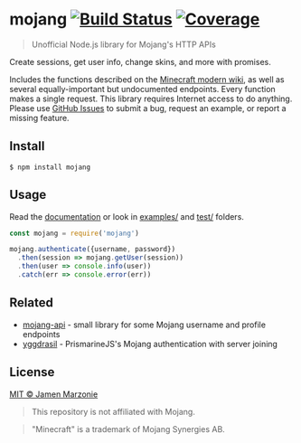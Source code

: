 <!-- repo location specific -->
[docs]: https://jamen.github.io/node-mojang
[issues]: https://github.com/jamen/node-mojang/issues
[build]: https://api.travis-ci.org/jamen/node-mojang.svg?branch=master
[travis]: https://travis-ci.org/jamen/node-mojang
[coverage]: https://codecov.io/gh/jamen/node-mojang/branch/master/graph/badge.svg
[codecov]: https://codecov.io/gh/jamen/node-mojang

# mojang [![Build Status][build]][travis] [![Coverage][coverage]][codecov]

> Unofficial Node.js library for Mojang's HTTP APIs

Create sessions, get user info, change skins, and more with promises.

Includes the functions described on the [Minecraft modern wiki](http://wiki.vg/Main_Page), as well as several equally-important but undocumented endpoints. Every function makes a single request. This library requires Internet access to do anything. Please use [GitHub Issues][issues] to submit a bug, request an example, or report a missing feature.

## Install
```shell
$ npm install mojang
```

## Usage
Read the [documentation][docs] or look in [examples/](/examples) and [test/](/test) folders.

```js
const mojang = require('mojang')

mojang.authenticate({username, password})
  .then(session => mojang.getUser(session))
  .then(user => console.info(user))
  .catch(err => console.error(err))
```

## Related

- [mojang-api](https://github.com/minecrafter/mojang-api) - small library for some Mojang username and profile endpoints
- [yggdrasil](https://github.com/zekesonxx/node-yggdrasil) - PrismarineJS's Mojang authentication with server joining

## License

[MIT © Jamen Marzonie](LICENSE)

> This repository is not affiliated with Mojang.

> "Minecraft" is a trademark of Mojang Synergies AB.
